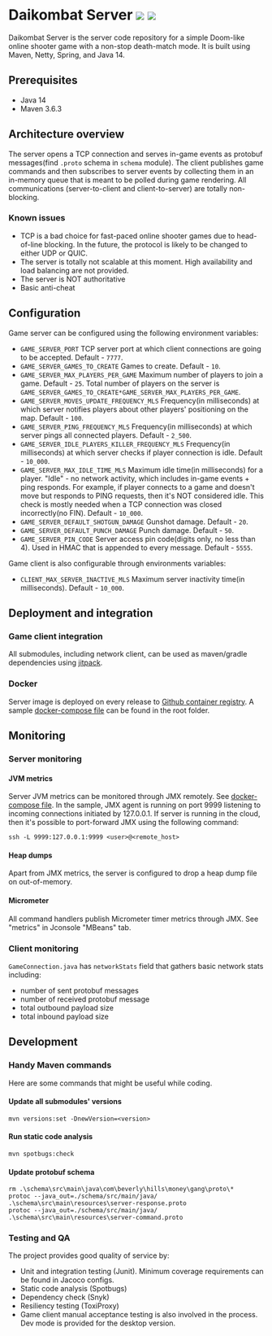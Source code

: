 
# Daikombat Server [![](https://jitpack.io/v/beverly-hills-money-gangster/Daikombat-server.svg)](https://jitpack.io/#beverly-hills-money-gangster/Daikombat-server) [![](https://snyk.io/test/github/beverly-hills-money-gangster/Daikombat-server/badge.svg)](https://snyk.io/test/github/beverly-hills-money-gangster/Daikombat-server)

Daikombat Server is the server code repository for a simple Doom-like online shooter game with a non-stop death-match mode. It is built using Maven, Netty, Spring, and Java 14.

## Prerequisites

- Java 14
- Maven 3.6.3


## Architecture overview

The server opens a TCP connection and serves in-game events as protobuf messages(find `.proto` schema in `schema` module). 
The client publishes game commands and then subscribes to server events by collecting them in an in-memory queue that is meant to be polled during game rendering. 
All communications (server-to-client and client-to-server) are totally non-blocking.

### Known issues

- TCP is a bad choice for fast-paced online shooter games due to head-of-line blocking. In the future, the protocol is likely to be changed to either UDP or QUIC.
- The server is totally not scalable at this moment. High availability and load balancing are not provided.
- The server is NOT authoritative
- Basic anti-cheat

## Configuration

Game server can be configured using the following environment variables:

- `GAME_SERVER_PORT`  TCP server port at which client connections are going to be accepted. Default - `7777`.
- `GAME_SERVER_GAMES_TO_CREATE` Games to create. Default - `10`.
- `GAME_SERVER_MAX_PLAYERS_PER_GAME` Maximum number of players to join a game. Default - `25`. Total number of players on the server is `GAME_SERVER_GAMES_TO_CREATE*GAME_SERVER_MAX_PLAYERS_PER_GAME`.
- `GAME_SERVER_MOVES_UPDATE_FREQUENCY_MLS` Frequency(in milliseconds) at which server notifies players about other players' positioning on the map. Default - `100`.
- `GAME_SERVER_PING_FREQUENCY_MLS` Frequency(in milliseconds) at which server pings all connected players. Default - `2_500`.
- `GAME_SERVER_IDLE_PLAYERS_KILLER_FREQUENCY_MLS` Frequency(in milliseconds) at which server checks if player connection is idle. Default - `10_000`.
- `GAME_SERVER_MAX_IDLE_TIME_MLS` Maximum idle time(in milliseconds) for a player. "Idle" - no network activity, which includes in-game events + ping responds. For example, if player connects to a game and doesn't move but responds to PING requests, then it's NOT considered idle. This check is mostly needed when a TCP connection was closed incorrectly(no FIN). Default - `10_000`.
- `GAME_SERVER_DEFAULT_SHOTGUN_DAMAGE` Gunshot damage. Default - `20`.
- `GAME_SERVER_DEFAULT_PUNCH_DAMAGE` Punch damage. Default - `50`.
- `GAME_SERVER_PIN_CODE` Server access pin code(digits only, no less than 4). Used in HMAC that is appended to every message. Default - `5555`.

Game client is also configurable through environments variables:

- `CLIENT_MAX_SERVER_INACTIVE_MLS` Maximum server inactivity time(in milliseconds). Default - `10_000`.

## Deployment and integration

### Game client integration
All submodules, including network client, can be used as maven/gradle dependencies using [jitpack](https://jitpack.io/#beverly-hills-money-gangster/Daikombat-server).

### Docker

Server image is deployed on every release to [Github container registry](https://ghcr.io/beverly-hills-money-gangster/daikombat_server).
A sample [docker-compose file](/docker-compose.yaml) can be found in the root folder.

## Monitoring

### Server monitoring

#### JVM metrics

Server JVM metrics can be monitored through JMX remotely. See [docker-compose file](/docker-compose.yaml). 
In the sample, JMX agent is running on port 9999 listening to incoming connections initiated by 127.0.0.1. 
If server is running in the cloud, then it's possible to port-forward JMX using the following command:

```
ssh -L 9999:127.0.0.1:9999 <user>@<remote_host>
```

#### Heap dumps

Apart from JMX metrics, the server is configured to drop a heap dump file on out-of-memory.


#### Micrometer

All command handlers publish Micrometer timer metrics through JMX. See "metrics" in Jconsole "MBeans" tab.

### Client monitoring

`GameConnection.java` has `networkStats` field that gathers basic network stats including:
- number of sent protobuf messages
- number of received protobuf message
- total outbound payload size
- total inbound payload size

## Development

### Handy Maven commands

Here are some commands that might be useful while coding.

#### Update all submodules' versions
```
mvn versions:set -DnewVersion=<version>
```

#### Run static code analysis
```
mvn spotbugs:check 
```

#### Update protobuf schema

```
rm .\schema\src\main\java\com\beverly\hills\money\gang\proto\* 
protoc --java_out=./schema/src/main/java/ .\schema\src\main\resources\server-response.proto
protoc --java_out=./schema/src/main/java/ .\schema\src\main\resources\server-command.proto
```


### Testing and QA

The project provides good quality of service by:
- Unit and integration testing (Junit). Minimum coverage requirements can be found in Jacoco configs.
- Static code analysis (Spotbugs)
- Dependency check (Snyk)
- Resiliency testing (ToxiProxy)
- Game client manual acceptance testing is also involved in the process. Dev mode is provided for the desktop version.